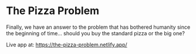 # The Pizza Problem

Finally, we have an answer to the problem that has bothered humanity since the beginning of time… should you buy the standard pizza or the big one?

Live app at: https://the-pizza-problem.netlify.app/

